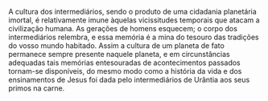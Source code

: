 ﻿A cultura dos intermediários, sendo o produto de uma cidadania planetária imortal, é relativamente imune àquelas vicissitudes temporais que atacam a civilização humana. As gerações de homens esquecem; o corpo dos intermediários relembra, e essa memória é a mina do tesouro das tradições do vosso mundo habitado. Assim a cultura de um planeta de fato permanece sempre presente naquele planeta, e em circunstâncias adequadas tais memórias entesouradas de acontecimentos passados tornam-se disponíveis, do mesmo modo como a história da vida e dos ensinamentos de Jesus foi dada pelo intermediários de Urântia aos seus primos na carne.